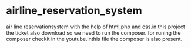 # airline_reservation_system
air line reservationsystem with the help of html,php and css.in this project the ticket also download so we need to run the composer. for runing the composer checkit in the youtube.inthis file the composer is also present.
